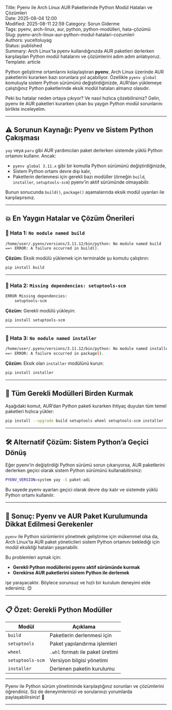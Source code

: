 Title: Pyenv ile Arch Linux AUR Paketlerinde Python Modül Hataları ve Çözümleri  
Date: 2025-08-04 12:00  
Modified: 2025-08-11 22:59
Category: Sorun Giderme  
Tags: pyenv, arch-linux, aur, python, python-modülleri, hata-çözümü  
Slug: pyenv-arch-linux-aur-python-modul-hatalari-cozumleri  
Authors: yuceltoluyag  
Status: published  
Summary: Arch Linux’ta pyenv kullandığınızda AUR paketleri derlerken karşılaşılan Python modül hatalarını ve çözümlerini adım adım anlatıyoruz.  
Template: article


Python geliştirme ortamlarını kolaylaştıran **pyenv**, Arch Linux üzerinde AUR paketlerini kurarken bazı sorunlara yol açabiliyor. Özellikle `pyenv global` komutuyla sistem Python sürümünü değiştirdiğinizde, AUR’dan yüklemeye çalıştığınız Python paketlerinde eksik modül hataları almanız olasıdır.  

Peki bu hatalar neden ortaya çıkıyor? Ve nasıl hızlıca çözebilirsiniz? Gelin, pyenv ile AUR paketleri kurarken çıkan bu yaygın Python modül sorunlarını birlikte inceleyelim.

---

## ⚠️ Sorunun Kaynağı: Pyenv ve Sistem Python Çakışması

`yay` veya `paru` gibi AUR yardımcıları paket derlerken sistemde yüklü Python ortamını kullanır. Ancak:

- `pyenv global 3.11.x` gibi bir komutla Python sürümünü değiştirdiğinizde,
- Sistem Python ortamı devre dışı kalır,
- Paketlerin derlenmesi için gerekli bazı modüller (örneğin `build`, `installer`, `setuptools-scm`) pyenv’in aktif sürümünde olmayabilir.

Bunun sonucunda `build()`, `package()` aşamalarında eksik modül uyarıları ile karşılaşırsınız.

---

## 💥 En Yaygın Hatalar ve Çözüm Önerileri

### 🔹 Hata 1: `No module named build`

```bash
/home/user/.pyenv/versions/3.11.12/bin/python: No module named build
==> ERROR: A failure occurred in build().
```

**Çözüm:**
Eksik modülü yüklemek için terminalde şu komutu çalıştırın:

```bash
pip install build
```

---

### 🔹 Hata 2: `Missing dependencies: setuptools-scm`

```bash
ERROR Missing dependencies:
    setuptools-scm
```

**Çözüm:**
Gerekli modülü yükleyin:

```bash
pip install setuptools-scm
```

---

### 🔹 Hata 3: `No module named installer`

```bash
/home/user/.pyenv/versions/3.11.12/bin/python: No module named installer
==> ERROR: A failure occurred in package().
```

**Çözüm:**
Eksik olan `installer` modülünü kurun:

```bash
pip install installer
```

---

## 🧰 Tüm Gerekli Modülleri Birden Kurmak

Aşağıdaki komut, AUR’dan Python paketi kurarken ihtiyaç duyulan tüm temel paketleri hızlıca yükler:

```bash
pip install --upgrade build setuptools wheel setuptools-scm installer
```

---

## 🛠️ Alternatif Çözüm: Sistem Python’a Geçici Dönüş

Eğer pyenv’in değiştirdiği Python sürümü sorun çıkarıyorsa, AUR paketlerini derlerken geçici olarak sistem Python sürümünü kullanabilirsiniz:

```bash
PYENV_VERSION=system yay -S paket-adi
```

Bu sayede pyenv ayarları geçici olarak devre dışı kalır ve sistemde yüklü Python ortamı kullanılır.

---

## 🎯 Sonuç: Pyenv ve AUR Paket Kurulumunda Dikkat Edilmesi Gerekenler

`pyenv` ile Python sürümlerini yönetmek geliştirme için mükemmel olsa da, Arch Linux’ta AUR paket yöneticileri sistem Python ortamını beklediği için modül eksikliği hataları yaşanabilir.

Bu problemleri aşmak için:

* **Gerekli Python modüllerini pyenv aktif sürümünde kurmak**
* **Gerekirse AUR paketlerini sistem Python ile derlemek**

işe yarayacaktır. Böylece sorunsuz ve hızlı bir kurulum deneyimi elde edersiniz. 😊

---

## 📋 Özet: Gerekli Python Modüller

| Modül            | Açıklama                         |
| ---------------- | -------------------------------- |
| `build`          | Paketlerin derlenmesi için       |
| `setuptools`     | Paket yapılandırma işlemleri     |
| `wheel`          | `.whl` formatı ile paket üretimi |
| `setuptools-scm` | Versiyon bilgisi yönetimi        |
| `installer`      | Derlenen paketin kurulumu        |

---

Pyenv ile Python sürüm yönetiminde karşılaştığınız sorunları ve çözümlerini öğrendiniz. Siz de deneyimlerinizi ve sorularınızı yorumlarda paylaşabilirsiniz! 🚀

---



